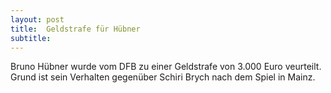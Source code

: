 ```yaml
---
layout: post
title:  Geldstrafe für Hübner
subtitle:  
---
```


Bruno Hübner wurde vom DFB zu einer Geldstrafe von 3.000 Euro veurteilt. Grund ist sein Verhalten gegenüber Schiri Brych nach dem Spiel in Mainz.


